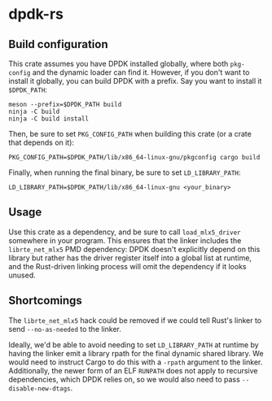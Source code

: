 # dpdk-rs
## Build configuration
This crate assumes you have DPDK installed globally, where both `pkg-config` and the dynamic loader can
find it. However, if you don't want to install it globally, you can build DPDK with a prefix. Say you
want to install it `$DPDK_PATH`:
```
meson --prefix=$DPDK_PATH build
ninja -C build
ninja -C build install
```
Then, be sure to set `PKG_CONFIG_PATH` when building this crate (or a crate that depends on it):
```
PKG_CONFIG_PATH=$DPDK_PATH/lib/x86_64-linux-gnu/pkgconfig cargo build
```
Finally, when running the final binary, be sure to set `LD_LIBRARY_PATH`:
```
LD_LIBRARY_PATH=$DPDK_PATH/lib/x86_64-linux-gnu <your_binary>
```

## Usage
Use this crate as a dependency, and be sure to call `load_mlx5_driver` somewhere in your program.
This ensures that the linker includes the `librte_net_mlx5` PMD dependency: DPDK doesn't explicitly
depend on this library but rather has the driver register itself into a global list at runtime, and
the Rust-driven linking process will omit the dependency if it looks unused.

## Shortcomings
The `librte_net_mlx5` hack could be removed if we could tell Rust's linker to send `--no-as-needed` to the linker.

Ideally, we'd be able to avoid needing to set `LD_LIBRARY_PATH` at runtime by having the linker emit a library
rpath for the final dynamic shared library. We would need to instruct Cargo to do this with a `-rpath` argument
to the linker. Additionally, the newer form of an ELF `RUNPATH` does not apply to recursive dependencies, which
DPDK relies on, so we would also need to pass `--disable-new-dtags`.


